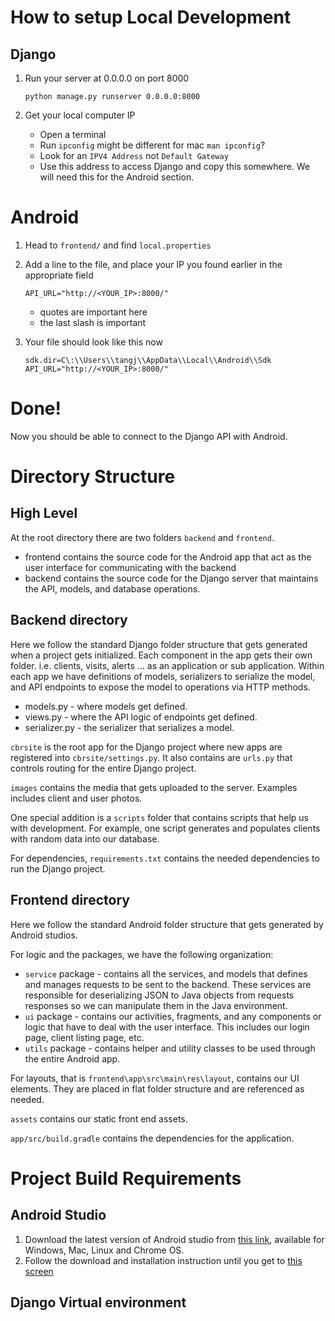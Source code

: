 # How to setup Local Development

## Django

1. Run your server at 0.0.0.0 on port 8000

   `python manage.py runserver 0.0.0.0:8000`

   

2. Get your local computer IP 

   - Open a terminal
   - Run `ipconfig` might be different for mac `man ipconfig`?
   - Look for an `IPV4 Address` not `Default Gateway`
   - Use this address to access Django and copy this somewhere. We will need this for the Android section.

# Android

1. Head to `frontend/` and find `local.properties`

2. Add a line to the file, and place your IP you found earlier in the appropriate field

   `API_URL="http://<YOUR_IP>:8000/"`

   - quotes are important here
   - the last slash is important

3. Your file should look like this now

   ```
   sdk.dir=C\:\\Users\\tangj\\AppData\\Local\\Android\\Sdk
   API_URL="http://<YOUR_IP>:8000/" 
   ```



# Done!

Now you should be able to connect to the Django API with Android.



# Directory Structure

## High Level

At the root directory there are two folders `backend` and `frontend`.

- frontend contains the source code for the Android app that act as the user interface for communicating with the backend
- backend contains the source code for the Django server that maintains the API, models, and database operations.

## Backend directory

Here we follow the standard Django folder structure that gets generated when a project gets initialized. Each component in the app gets their own folder. i.e. clients, visits, alerts ... as an application or sub application. Within each app we have definitions of models, serializers to serialize the model, and API endpoints to expose the model to operations via HTTP methods.

- models.py - where models get defined.
- views.py - where the API logic of endpoints get defined.
- serializer.py - the serializer that serializes a model.

`cbrsite` is the root app for the Django project where new apps are registered into `cbrsite/settings.py`. It also contains are `urls.py` that controls routing for the entire Django project.

`images` contains the media that gets uploaded to the server. Examples includes client and user photos.

One special addition is a `scripts` folder that contains scripts that help us with development. For example, one script generates and populates clients with random data into our database.

For dependencies, `requirements.txt` contains the needed dependencies to run the Django project.

## Frontend directory

Here we follow the standard Android folder structure that gets generated by Android studios. 

For logic and the packages, we have the following organization:

- `service` package - contains all the services, and models that defines and manages requests to be sent to the backend. These services are responsible for deserializing JSON to Java objects from requests responses so we can manipulate them in the Java environment.
- `ui` package - contains our activities, fragments, and any components or logic that have to deal with the user interface. This includes our login page, client listing page, etc. 
- `utils` package - contains helper and utility classes to be used through the entire Android app.

For layouts, that is `frontend\app\src\main\res\layout`, contains our UI elements. They are placed in flat folder structure and are referenced as needed.

`assets` contains our static front end assets.

`app/src/build.gradle` contains the dependencies for the application.

# Project Build Requirements

## Android Studio
1. Download the latest version of Android studio from [this link](https://developer.android.com/studio), available for Windows, Mac, Linux and Chrome OS.
2. Follow the download and installation instruction until you get to [this screen](/readme_images/setup_01)

## Django Virtual environment



